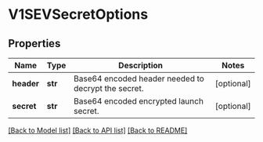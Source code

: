 # V1SEVSecretOptions

## Properties
Name | Type | Description | Notes
------------ | ------------- | ------------- | -------------
**header** | **str** | Base64 encoded header needed to decrypt the secret. | [optional] 
**secret** | **str** | Base64 encoded encrypted launch secret. | [optional] 

[[Back to Model list]](../README.md#documentation-for-models) [[Back to API list]](../README.md#documentation-for-api-endpoints) [[Back to README]](../README.md)


